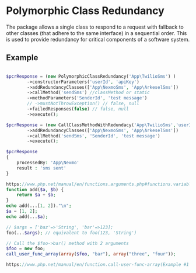 # Polymorphic Class Redundancy
The package allows a single class to respond to a request with fallback to other classes (that adhere to the same interface)  in a sequential order.
This is used to provide redundancy for critical components of a software system.


## Example
```php

$pcrResponse = (new PolymorphicClassRedundancy('App\TwilioSms') ) 
        ->constructorParameters('userId', 'apiKey')
        ->addRedundancyClasses(['App\NexmoSms', 'App\ArkeselSms'])
        ->callMethod('sendSms') //classMethod or static
        ->methodParameters('SenderId', 'test message')
        // ->mustNotThrowException() // false, null
        ->failedResponses(false) // false, null
        ->execute();

$pcrResponse = (new CallClassMethodWithRedundacy('App\TwilioSms','userId', 'apiKey' ) )  
        ->addRedundancyClasses(['App\NexmoSms', 'App\ArkeselSms'])
        ->callMethod('sendSms', 'SenderId', 'test message')   
        ->execute();

$pcrResponse 
{
    processedBy: 'App\Nexmo'
    result : 'sms sent'
}
```

```php
https://www.php.net/manual/en/functions.arguments.php#functions.variable-arg-list
function add($a, $b) {
    return $a + $b;
}
echo add(...[1, 2])."\n";
$a = [1, 2];
echo add(...$a);
```

```php
// $args = ['baz'=>'String', 'bar'=>123];
foo(...$args); // equivalent to foo(123, 'String')
```

```php
// Call the $foo->bar() method with 2 arguments
$foo = new foo;
call_user_func_array(array($foo, "bar"), array("three", "four"));

https://www.php.net/manual/en/function.call-user-func-array(Example #1 call_user_func_array() example)
```